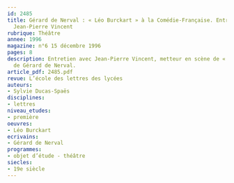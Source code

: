 ```yaml
---
id: 2485
title: Gérard de Nerval : « Léo Burckart » à la Comédie-Française. Entretien avec
  Jean-Pierre Vincent
rubrique: Théâtre
annee: 1996
magazine: n°6 15 décembre 1996
pages: 8
description: Entretien avec Jean-Pierre Vincent, metteur en scène de « Léo Burckart »,
  de Gérard de Nerval.
article_pdf: 2485.pdf
revue: L’école des lettres des lycées
auteurs:
- Sylvie Ducas-Spaës
disciplines:
- lettres
niveau_etudes:
- première
oeuvres:
- Léo Burckart
ecrivains:
- Gérard de Nerval
programmes:
- objet d’étude - théâtre
siecles:
- 19e siècle
---
```

